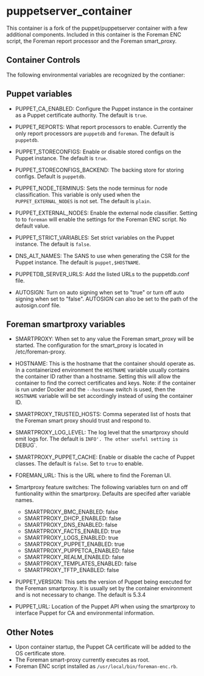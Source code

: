puppetserver_container
======================
This container is a fork of the puppet/puppetserver container with a few
additional components. Included in this container is the Foreman ENC script,
the Foreman report processor and the Foreman smart_proxy.

Container Controls
------------------
The following environmental variables are recognized by the contianer:

Puppet variables
----------------

   * PUPPET_CA_ENABLED: Configure the Puppet instance in the container as a
      Puppet certificate authority. The default is `true`.

   * PUPPET_REPORTS: What report processors to enable. Currently the only
      report processors are `puppetdb` and `foreman`. The default is
      `puppetdb`.

   * PUPPET_STORECONFIGS: Enable or disable stored configs on the Puppet
      instance. The default is `true`.

   * PUPPET_STORECONFIGS_BACKEND: The backing store for storing configs.
      Default is `puppetdb`.

   * PUPPET_NODE_TERMINUS: Sets the node terminus for node classification.
      This variable is only used when the `PUPPET_EXTERNAL_NODES` is not
      set. The default is `plain`.

   * PUPPET_EXTERNAL_NODES: Enable the external node classifier. Setting to
      to `foreman` will enable the settings for the Foreman ENC script. No
      default value.

   * PUPPET_STRICT_VARIABLES: Set strict variables on the Puppet instance.
      The default is `false`.

   * DNS_ALT_NAMES: The SANS to use when generating the CSR for the Puppet
      instance. The default is `puppet,$HOSTNAME`.

   * PUPPETDB_SERVER_URLS: Add the listed URLs to the puppetdb.conf file.

   * AUTOSIGN: Turn on auto signing when set to "true" or turn off auto
        signing when set to "false". AUTOSIGN can also be set to the path
        of the autosign.conf file.

Foreman smartproxy variables
----------------------------

   * SMARTPROXY: When set to any value the Foreman smart_proxy will be
        started. The configuration for the smart_proxy is located in
        /etc/foreman-proxy.

   * HOSTNAME: This is the hostname that the container should operate as.
        In a containerized environment the `HOSTNAME` variable usually
        contains the container ID rather than a hostname. Setting this
        will allow the container to find the correct certificates and keys.
        Note: if the container is run under Docker and the `--hostname`
        switch is used, then the `HOSTNAME` variable will be set accordingly
        instead of using the container ID.

   * SMARTPROXY_TRUSTED_HOSTS: Comma seperated list of hosts that the
        Foreman smart proxy should trust and respond to.

   * SMARTPROXY_LOG_LEVEL: The log level that the smartproxy should emit
        logs for. The default is `INFO'. The other useful setting is
        `DEBUG`.

   * SMARTPROXY_PUPPET_CACHE: Enable or disable the cache of Puppet classes.
        The default is `false`. Set to `true` to enable.

   * FOREMAN_URL: This is the URL where to find the Foreman UI.

   * Smartproxy feature switches: The following variables turn on and off
        funtionality within the smartproxy. Defaults are specifed after
        variable names.

      * SMARTPROXY_BMC_ENABLED: false
      * SMARTPROXY_DHCP_ENABLED: false
      * SMARTPROXY_DNS_ENABLED: false
      * SMARTPROXY_FACTS_ENABLED: true
      * SMARTPROXY_LOGS_ENABLED: true
      * SMARTPROXY_PUPPET_ENABLED: true
      * SMARTPROXY_PUPPETCA_ENABLED: false
      * SMARTPROXY_REALM_ENABLED: false
      * SMARTPROXY_TEMPLATES_ENABLED: false
      * SMARTPROXY_TFTP_ENABLED: false

   * PUPPET_VERSION: This sets the version of Puppet being executed for
      the Foreman smartproxy. It is usually set by the container environment
      and is not necessary to change. The default is 5.3.4

   * PUPPET_URL: Location of the Puppet API when using the smartproxy
      to interface Puppet for CA and environmental information.

Other Notes
-----------
* Upon container startup, the Puppet CA certificate will be added to the
  OS certificate store.
* The Foreman smart-proxy currently executes as root.
* Foreman ENC script installed as `/usr/local/bin/foreman-enc.rb`.
